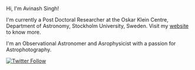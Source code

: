 Hi, I'm Avinash Singh!

I'm currently a Post Doctoral Researcher at the Oskar Klein Centre, Department of Astronomy, Stockholm University, Sweden. Visit my [website](https://singhavinash.net) to know more. 

I'm an Observational Astronomer and Asrophysicist with a passion for Astrophotography.

[![Twitter Follow](https://img.shields.io/twitter/follow/pixelbrew_?style=social)](https://twitter.com/pixelbrew_)
